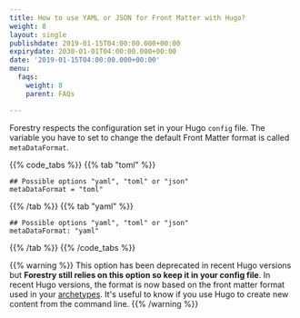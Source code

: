 ```yaml
---
title: How to use YAML or JSON for Front Matter with Hugo?
weight: 8
layout: single
publishdate: 2019-01-15T04:00:00.000+00:00
expirydate: 2030-01-01T04:00:00.000+00:00
date: '2019-01-15T04:00:00.000+00:00'
menu:
  faqs:
    weight: 8
    parent: FAQs

---
```

Forestry respects the configuration set in your Hugo `config` file. The variable you have to set to change the default Front Matter format is called `metaDataFormat`.

{{% code_tabs %}} {{% tab "toml" %}}

    ## Possible options "yaml", "toml" or "json"
    metaDataFormat = "toml"

{{% /tab %}} {{% tab "yaml" %}}

    ## Possible options "yaml", "toml" or "json"
    metaDataFormat: "yaml"

{{% /tab %}} {{% /code_tabs %}}

{{% warning %}}
This option has been deprecated in recent Hugo versions but **Forestry still relies on this option so keep it in your config file**. In recent Hugo versions, the format is now based on the front matter format used in your [archetypes](https://gohugo.io/content-management/archetypes/). It's useful to know if you use Hugo to create new content from the command line.
{{% /warning %}}
